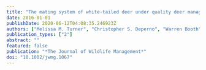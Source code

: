 ```yaml
---
title: "The mating system of white-tailed deer under quality deer management"
date: 2016-01-01
publishDate: 2020-06-12T04:08:35.246923Z
authors: ["Melissa M. Turner", "Christopher S. Deperno", "Warren Booth", "Edward L. Vargo", "Mark C. Conner", "Richard A. Lancia"]
publication_types: ["2"]
abstract: ""
featured: false
publication: "*The Journal of Wildlife Management*"
doi: "10.1002/jwmg.1067"
---
```


